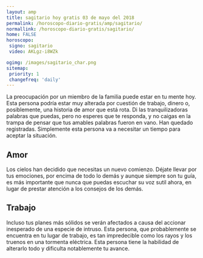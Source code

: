 ```yaml
---
layout: amp
title: sagitario hoy gratis 03 de mayo del 2018 
permalink: /horoscopo-diario-gratis/amp/sagitario/
normallink: /horoscopo-diario-gratis/sagitario/
home: FALSE
horoscopo:
 signo: sagitario
 video: AKLgz-i8WZk

ogimg: /images/sagitario_char.png
sitemap:
 priority: 1
 changefreq: 'daily'
---
```



La preocupación por un miembro de la familia puede estar en tu mente hoy. Esta persona podría estar muy alterada por cuestión de trabajo, dinero o, posiblemente, una historia de amor que está rota. Di las tranquilizadoras palabras que puedas, pero no esperes que te responda, y no caigas en la trampa de pensar que tus amables palabras fueron en vano. Han quedado registradas. Simplemente esta persona va a necesitar un tiempo para aceptar la situación.

## Amor

Los cielos han decidido que necesitas un nuevo comienzo. Déjate llevar por tus emociones, por encima de todo lo demás y aunque siempre son tu guía, es más importante que nunca que puedas escuchar su voz sutil ahora, en lugar de prestar atención a los consejos de los demás.

## Trabajo

Incluso tus planes más sólidos se verán afectados a causa del accionar inesperado de una especie de intruso. Esta persona, que probablemente se encuentra en tu lugar de trabajo, es tan impredecible como los rayos y los truenos en una tormenta eléctrica. Esta persona tiene la habilidad de alterarlo todo y dificulta notablemente tu avance.